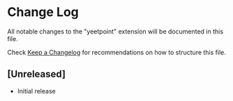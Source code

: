 # Change Log

All notable changes to the "yeetpoint" extension will be documented in this file.

Check [Keep a Changelog](http://keepachangelog.com/) for recommendations on how to structure this file.

## [Unreleased]

- Initial release